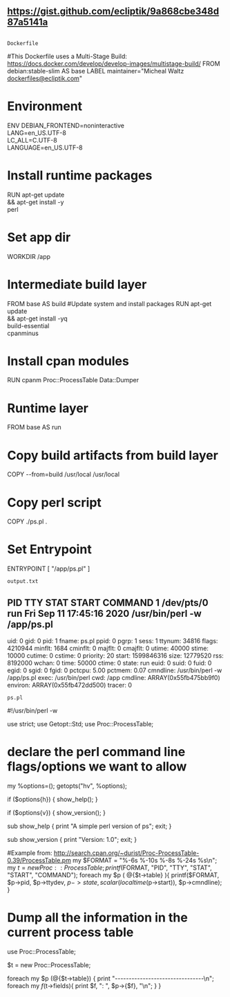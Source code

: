 ##
## https://gist.github.com/ecliptik/9a868cbe348d87a5141a
##
```
Dockerfile
```
#This Dockerfile uses a Multi-Stage Build: https://docs.docker.com/develop/develop-images/multistage-build/
FROM debian:stable-slim AS base
LABEL maintainer="Micheal Waltz <dockerfiles@ecliptik.com>"

# Environment
ENV DEBIAN_FRONTEND=noninteractive \
    LANG=en_US.UTF-8 \
    LC_ALL=C.UTF-8 \
    LANGUAGE=en_US.UTF-8

# Install runtime packages
RUN apt-get update \
    && apt-get install -y \
      perl

# Set app dir
WORKDIR /app

# Intermediate build layer
FROM base AS build
#Update system and install packages
RUN apt-get update \
    && apt-get install -yq \
        build-essential \
        cpanminus

# Install cpan modules
RUN cpanm Proc::ProcessTable Data::Dumper

# Runtime layer
FROM base AS run

# Copy build artifacts from build layer
COPY --from=build /usr/local /usr/local

# Copy perl script
COPY ./ps.pl .

# Set Entrypoint
ENTRYPOINT [ "/app/ps.pl" ]

```
output.txt
```

PID    TTY        STAT     START                    COMMAND
1      /dev/pts/0 run      Fri Sep 11 17:45:16 2020 /usr/bin/perl -w /app/ps.pl
--------------------------------
uid:  0
gid:  0
pid:  1
fname:  ps.pl
ppid:  0
pgrp:  1
sess:  1
ttynum:  34816
flags:  4210944
minflt:  1684
cminflt:  0
majflt:  0
cmajflt:  0
utime:  40000
stime:  10000
cutime:  0
cstime:  0
priority:  20
start:  1599846316
size:  12779520
rss:  8192000
wchan:  0
time:  50000
ctime:  0
state:  run
euid:  0
suid:  0
fuid:  0
egid:  0
sgid:  0
fgid:  0
pctcpu:    5.00
pctmem:  0.07
cmndline:  /usr/bin/perl -w /app/ps.pl
exec:  /usr/bin/perl
cwd:  /app
cmdline:  ARRAY(0x55fb475bb9f0)
environ:  ARRAY(0x55fb472dd500)
tracer:  0

```
ps.pl
```
#!/usr/bin/perl -w

use strict;
use Getopt::Std;
use Proc::ProcessTable;

# declare the perl command line flags/options we want to allow
my %options=();
getopts("hv", \%options);

if ($options{h})
{
  show_help();
}

if ($options{v})
{
  show_version();
}

sub show_help {
  print "A simple perl version of ps";
  exit;
}

sub show_version {
  print "Version: 1.0";
  exit;
}

#Example from: http://search.cpan.org/~durist/Proc-ProcessTable-0.39/ProcessTable.pm
my $FORMAT = "%-6s %-10s %-8s %-24s %s\n";
my $t = new Proc::ProcessTable;
printf($FORMAT, "PID", "TTY", "STAT", "START", "COMMAND");
foreach my $p ( @{$t->table} ){
  printf($FORMAT,
         $p->pid,
         $p->ttydev,
         $p->state,
         scalar(localtime($p->start)),
         $p->cmndline);
}


# Dump all the information in the current process table
use Proc::ProcessTable;

$t = new Proc::ProcessTable;

foreach my $p (@{$t->table}) {
 print "--------------------------------\n";
 foreach my $f ($t->fields){
   print $f, ":  ", $p->{$f}, "\n";
 }
}
